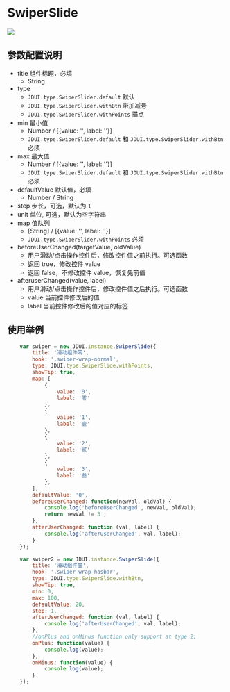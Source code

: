 # SwiperSlide

![](http://okw4n9e5h.bkt.clouddn.com/161619.jpg)

## 参数配置说明

- title 组件标题，必填
    - String
- type
    - `JDUI.type.SwiperSlider.default` 默认
    - `JDUI.type.SwiperSlider.withBtn` 带加减号
    - `JDUI.type.SwiperSlider.withPoints` 描点
- min 最小值
    - Number / \[{value: '', label: ''}\]
    - `JDUI.type.SwiperSlider.default` 和 `JDUI.type.SwiperSlider.withBtn` 必须
- max 最大值
    - Number / \[{value: '', label: ''}\]
    - `JDUI.type.SwiperSlider.default` 和 `JDUI.type.SwiperSlider.withBtn` 必须
- defaultValue 默认值，必填
    - Number / String
- step 步长，可选，默认为 `1`
- unit 单位, 可选，默认为空字符串
- map 值队列
    - \[String\] / \[{value: '', label: ''}\]
    - `JDUI.type.SwiperSlider.withPoints` 必须
- beforeUserChanged(targetValue, oldValue)
    - 用户滑动/点击操作控件后，修改控件值之前执行。可选函数
    - 返回 true，修改控件 value
    - 返回 false，不修改控件 value，恢复先前值
- afteruserChanged(value, label)
    - 用户滑动/点击操作控件后，修改控件值之后执行。可选函数
    - value 当前控件修改后的值
    - label 当前控件修改后的值对应的标签

## 使用举例

```JavaScript
    var swiper = new JDUI.instance.SwiperSlide({
        title: '滑动组件零',
        hook: '.swiper-wrap-normal',
        type: JDUI.type.SwiperSlide.withPoints,
        showTip: true,
        map: [
            {
                value: '0',
                label: '零'
            },
            {
                value: '1',
                label: '壹'
            },
            {
                value: '2',
                label: '贰'
            },
            {
                value: '3',
                label: '叁'
            },
        ],
        defaultValue: '0',
        beforeUserChanged: function(newVal, oldVal) {
            console.log('beforeUserChanged', newVal, oldVal);
            return newVal != 3 ;
        },
        afterUserChanged: function (val, label) {
            console.log('afterUserChanged', val, label);
        }
    });

    var swiper2 = new JDUI.instance.SwiperSlide({
        title: '滑动组件壹',
        hook: '.swiper-wrap-hasbar',
        type: JDUI.type.SwiperSlide.withBtn,
        showTip: true,
        min: 0,
        max: 100,
        defaultValue: 20,
        step: 1,
        afterUserChanged: function (val, label) {
            console.log('afterUserChanged', val, label);
        },
        //onPlus and onMinus function only support at type 2;
        onPlus: function(value) {
            console.log(value);
        },
        onMinus: function(value) {
            console.log(value);
        }
    });

```